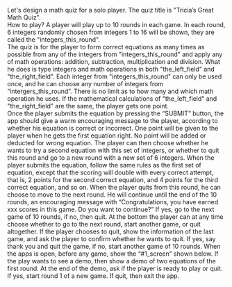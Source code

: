 Let's design a math quiz for a solo player.  The quiz title is "Tricia’s Great Math Quiz".  
How to play?
A player will play up to 10 rounds in each game.  In each round, 6 integers randomly chosen from integers 1 to 16 will be shown, they are called the "integers_this_round".  
The quiz is for the player to form correct equations as many times as possible from any of the integers from "integers_this_round" and apply any of math operations: addition, subtraction, multiplication and division.  What he does is type integers and math operations in both "the_left_field" and "the_right_field".  Each integer from "integers_this_round" can only be used once, and he can choose any number of integers from “intergers_this_round”.  There is no limit as to how many and which math operation he uses.  If the mathematical calculations of "the_left_field" and "the_right_field" are the same, the player gets one point.  
Once the player submits the equation by pressing the “SUBMIT” button, the app should give a warm encouraging message to the player, according to whether his equation is correct or incorrect. 
One point will be given to the player when he gets the first equation right.  No point will be added or deducted for wrong equation.
The player can then choose whether he wants to try a second equation with this set of integers, or whether to quit this round and go to a new round with a new set of 6 integers.
When the player submits the equation, follow the same rules as the first set of equation, except that the scoring will double with every correct attempt, that is, 2 points for the second correct equation, and 4 points for the third correct equation, and so on.
When the player quits from this round, he can choose to move to the next round.
He will continue until the end of the 10 rounds, an encouraging message with “Congratulations, you have earned xxx scores in this game.  Do you want to continue?”  If yes, go to the next game of 10 rounds, if no, then quit.
At the bottom the player can at any time choose whether to go to the next round, start another game, or quit altogether.
If the player chooses to quit, show the information of the last game, and ask the player to confirm whether he wants to quit.  If yes, say thank you and quit the game, if no, start another game of 10 rounds.
When the apps is open, before any game, show the “#1_screen” shown below.  If the play wants to see a demo, then show a demo of two equations of the first round.  At the end of the demo, ask if the player is ready to play or quit.  If yes, start round 1 of a new game.  If quit, then exit the app.